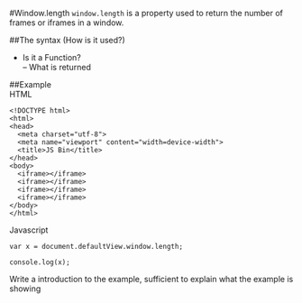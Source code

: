#Window.length
 `window.length` is a property used to return the number of frames or iframes in a window. 

##The syntax (How is it used?)
- Is it a Function?  
– What is returned  

##Example  
HTML
```
<!DOCTYPE html>
<html>
<head>
  <meta charset="utf-8">
  <meta name="viewport" content="width=device-width">
  <title>JS Bin</title>
</head>
<body>
  <iframe></iframe>
  <iframe></iframe>
  <iframe></iframe>
  <iframe></iframe>
</body>
</html>
```
Javascript
```
var x = document.defaultView.window.length;

console.log(x);
```
Write a introduction to the example, sufficient to explain what the example is showing
